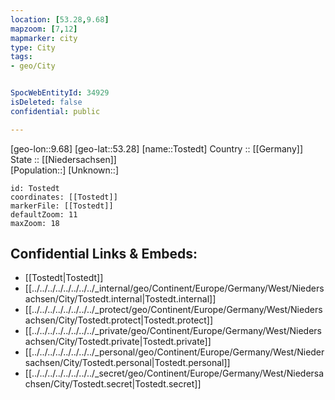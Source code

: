```yaml
---
location: [53.28,9.68] 
mapzoom: [7,12] 
mapmarker: city 
type: City
tags:
- geo/City


SpocWebEntityId: 34929
isDeleted: false
confidential: public

---
```

[geo-lon::9.68] 
[geo-lat::53.28] 
[name::Tostedt] 
Country :: [[Germany]]  
State :: [[Niedersachsen]]  
[Population::] 
[Unknown::] 


```leaflet
id: Tostedt
coordinates: [[Tostedt]] 
markerFile: [[Tostedt]] 
defaultZoom: 11 
maxZoom: 18
```


## Confidential Links & Embeds: 
- [[Tostedt|Tostedt]]  
- [[../../../../../../../../_internal/geo/Continent/Europe/Germany/West/Niedersachsen/City/Tostedt.internal|Tostedt.internal]] 
- [[../../../../../../../../_protect/geo/Continent/Europe/Germany/West/Niedersachsen/City/Tostedt.protect|Tostedt.protect]] 
- [[../../../../../../../../_private/geo/Continent/Europe/Germany/West/Niedersachsen/City/Tostedt.private|Tostedt.private]] 
- [[../../../../../../../../_personal/geo/Continent/Europe/Germany/West/Niedersachsen/City/Tostedt.personal|Tostedt.personal]] 
- [[../../../../../../../../_secret/geo/Continent/Europe/Germany/West/Niedersachsen/City/Tostedt.secret|Tostedt.secret]] 
